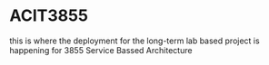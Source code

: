 # ACIT3855
this is where the deployment for the long-term lab based project is happening for 3855 Service Bassed Architecture

